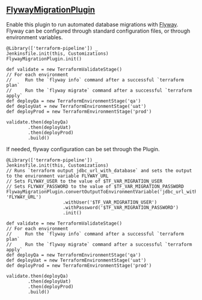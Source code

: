 ## [FlywayMigrationPlugin](../src/FlywayMigrationPlugin.groovy)

Enable this plugin to run automated database migrations with [Flyway](https://flywaydb.org/).  Flyway can be configured through standard configuration files, or through environment variables.

```
@Library(['terraform-pipeline']) _
Jenkinsfile.init(this, Customizations)
FlywayMigrationPlugin.init()

def validate = new TerraformValidateStage()
// For each environment
//     Run the `flyway info` command after a successful `terraform plan`
//     Run the `flyway migrate` command after a successful `terraform apply`
def deployQa = new TerraformEnvironmentStage('qa')
def deployUat = new TerraformEnvironmentStage('uat')
def deployProd = new TerraformEnvironmentStage('prod')

validate.then(deployQa)
        .then(deployUat)
        .then(deployProd)
        .build()
```

If needed, flyway configuration can be set through the Plugin.

```
@Library(['terraform-pipeline']) _
Jenkinsfile.init(this, Customizations)
// Runs `terraform output jdbc_url_with_database` and sets the output to the environment variable FLYWAY_URL
// Sets FLYWAY_USER to the value of $TF_VAR_MIGRATION_USER
// Sets FLYWAY_PASSWORD to the value of $TF_VAR_MIGRATION_PASSWORD
FlywayMigrationPlugin.convertOutputToEnvironmentVariable('jdbc_url_with_database', 'FLYWAY_URL')
                     .withUser('$TF_VAR_MIGRATION_USER')
                     .withPassword('$TF_VAR_MIGRATION_PASSWORD')
                     .init()

def validate = new TerraformValidateStage()
// For each environment
//     Run the `flyway info` command after a successful `terraform plan`
//     Run the `flyway migrate` command after a successful `terraform apply`
def deployQa = new TerraformEnvironmentStage('qa')
def deployUat = new TerraformEnvironmentStage('uat')
def deployProd = new TerraformEnvironmentStage('prod')

validate.then(deployQa)
        .then(deployUat)
        .then(deployProd)
        .build()
```

